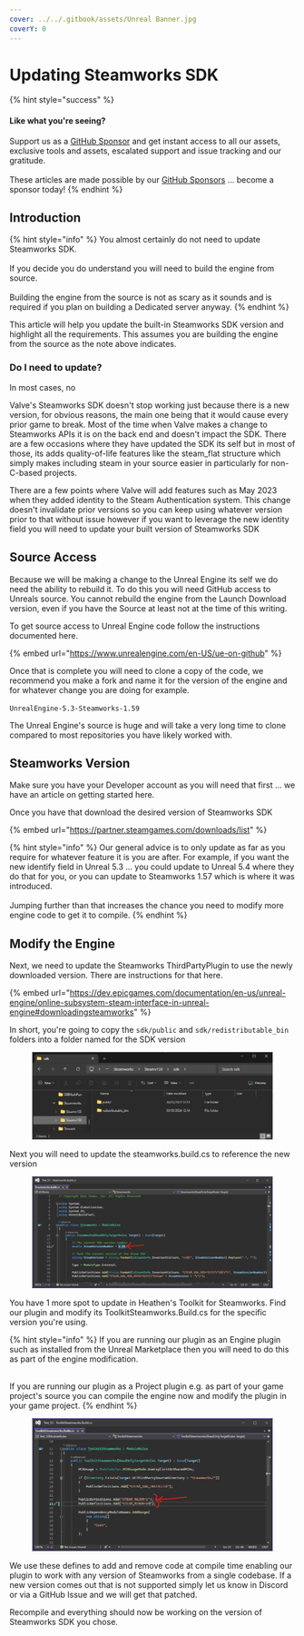 ```yaml
---
cover: ../../.gitbook/assets/Unreal Banner.jpg
coverY: 0
---
```


# Updating Steamworks SDK

{% hint style="success" %}
#### Like what you're seeing?

Support us as a [GitHub Sponsor](../../become-a-sponsor/) and get instant access to all our assets, exclusive tools and assets, escalated support and issue tracking and our gratitude.\
\
These articles are made possible by our [GitHub Sponsors](../../become-a-sponsor/) ... become a sponsor today!
{% endhint %}

## Introduction

{% hint style="info" %}
You almost certainly do not need to update Steamworks SDK.\
\
If you decide you do understand you will need to build the engine from source.\
\
Building the engine from the source is not as scary as it sounds and is required if you plan on building a Dedicated server anyway.
{% endhint %}

This article will help you update the built-in Steamworks SDK version and highlight all the requirements. This assumes you are building the engine from the source as the note above indicates.

### Do I need to update?

In most cases, no

Valve's Steamworks SDK doesn't stop working just because there is a new version, for obvious reasons, the main one being that it would cause every prior game to break. Most of the time when Valve makes a change to Steamworks APIs it is on the back end and doesn't impact the SDK. There are a few occasions where they have updated the SDK its self but in most of those, its adds quality-of-life features like the steam\_flat structure which simply makes including steam in your source easier in particularly for non-C-based projects.

There are a few points where Valve will add features such as May 2023 when they added identity to the Steam Authentication system. This change doesn't invalidate prior versions so you can keep using whatever version prior to that without issue however if you want to leverage the new identity field you will need to update your built version of Steamworks SDK

## Source Access

Because we will be making a change to the Unreal Engine its self we do need the ability to rebuild it. To do this you will need GitHub access to Unreals source. You cannot rebuild the engine from the Launch Download version, even if you have the Source at least not at the time of this writing.

To get source access to Unreal Engine code follow the instructions documented here.

{% embed url="https://www.unrealengine.com/en-US/ue-on-github" %}

Once that is complete you will need to clone a copy of the code, we recommend you make a fork and name it for the version of the engine and for whatever change you are doing for example.

`UnrealEngine-5.3-Steamworks-1.59`

The Unreal Engine's source is huge and will take a very long time to clone compared to most repositories you have likely worked with.

## Steamworks Version

Make sure you have your Developer account as you will need that first ... we have an article on getting started here.

Once you have that download the desired version of Steamworks SDK

{% embed url="https://partner.steamgames.com/downloads/list" %}

{% hint style="info" %}
Our general advice is to only update as far as you require for whatever feature it is you are after. For example, if you want the new identify field in Unreal 5.3 ... you could update to Unreal 5.4 where they do that for you, or you can update to Steamworks 1.57 which is where it was introduced.\
\
Jumping further than that increases the chance you need to modify more engine code to get it to compile.
{% endhint %}

## Modify the Engine

Next, we need to update the Steamworks ThirdPartyPlugin to use the newly downloaded version. There are instructions for that here.

{% embed url="https://dev.epicgames.com/documentation/en-us/unreal-engine/online-subsystem-steam-interface-in-unreal-engine#downloadingsteamworks" %}

In short, you're going to copy the `sdk/public` and `sdk/redistributable_bin` folders into a folder named for the SDK version

<figure><img src="../../.gitbook/assets/image (413).png" alt=""><figcaption></figcaption></figure>

Next you will need to update the steamworks.build.cs to reference the new version

<figure><img src="../../.gitbook/assets/image (414).png" alt=""><figcaption></figcaption></figure>

You have 1 more spot to update in Heathen's Toolkit for Steamworks. Find our plugin and modify its ToolkitSteamworks.Build.cs for the specific version you're using.

{% hint style="info" %}
If you are running our plugin as an Engine plugin such as installed from the Unreal Marketplace then you will need to do this as part of the engine modification.

\
If you are running our plugin as a Project plugin e.g. as part of your game project's source you can compile the engine now and modify the plugin in your game project.
{% endhint %}

<figure><img src="../../.gitbook/assets/image (415).png" alt=""><figcaption></figcaption></figure>

We use these defines to add and remove code at compile time enabling our plugin to work with any version of Steamworks from a single codebase. If a new version comes out that is not supported simply let us know in Discord or via a GitHub Issue and we will get that patched.

Recompile and everything should now be working on the version of Steamworks SDK you chose.
